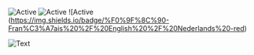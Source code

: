 ![Active](https://img.shields.io/badge/Langages-Python-yellow)    ![Active](https://img.shields.io/badge/Experience-Beginner-orange) ![Active (https://img.shields.io/badge/%F0%9F%8C%90-Fran%C3%A7ais%20%2F%20English%20%2F%20Nederlands%20-red)    

 

![Text](https://media.discordapp.net/attachments/656474352560111636/746381603537944606/Doctors_silhouette_banner_B.jpg)



